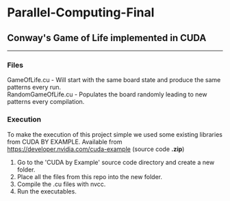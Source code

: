 # Parallel-Computing-Final
## Conway's Game of Life implemented in CUDA
-----
### Files
GameOfLife.cu - Will start with the same board state and produce the same patterns every run.  
RandomGameOfLife.cu - Populates the board randomly leading to new patterns every compilation.
### Execution  
To make the execution of this project simple we used some existing libraries from CUDA BY EXAMPLE. Available from https://developer.nvidia.com/cuda-example (source code **.zip**)

1. Go to the 'CUDA by Example' source code directory and create a new folder.  
2. Place all the files from this repo into the new folder.
3. Compile the .cu files with nvcc.
4. Run the executables.
